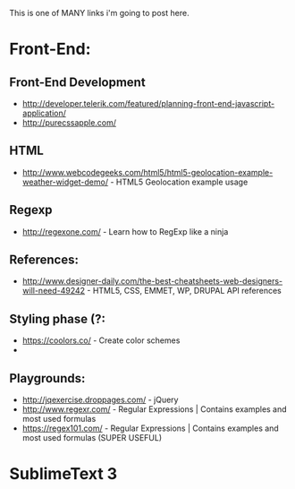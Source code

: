 This is one of MANY links i'm going to post here.

# Front-End:

## Front-End Development
* http://developer.telerik.com/featured/planning-front-end-javascript-application/
* http://purecssapple.com/

## HTML
* http://www.webcodegeeks.com/html5/html5-geolocation-example-weather-widget-demo/ - HTML5 Geolocation example usage

## Regexp
* http://regexone.com/ - Learn how to RegExp like a ninja

## References:
* http://www.designer-daily.com/the-best-cheatsheets-web-designers-will-need-49242 - HTML5, CSS, EMMET, WP, DRUPAL API references

## Styling phase (?:
* https://coolors.co/ - Create color schemes
* 
## Playgrounds:
* http://jqexercise.droppages.com/ - jQuery
* http://www.regexr.com/ - Regular Expressions | Contains examples and most used formulas
* https://regex101.com/ - Regular Expressions | Contains examples and most used formulas (SUPER USEFUL)

# SublimeText 3
##
